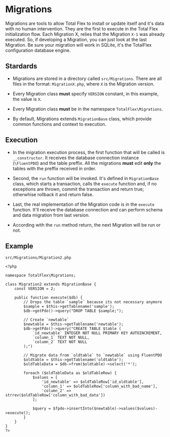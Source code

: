 # Migrations

Migrations are tools to allow Total Flex to install or update itself and it's data with no human intervention. They are the first to execute in the Total Flex initialization flow.
Each Migration X, relies that the Migration `X-1` was already executed. So, if developing a Migration, you can just look at the last Migration.
Be sure your migration will work in SQLite, it's the TotalFlex configuration database engine.

## Stardards

- Migrations are stored in a directory called `src/Migrations`. There are all files in the format: `MigrationX.php`, where `X` is the Migration version. 

- Every Migration class **must** specify `VERSION` constant, in this example, the value is `X`.

- Every Migration class **must** be in the namespace `TotalFlex\Migrations`.

- By default, Migrations extends `MigrationBase` class, which provide common functions and context to execution.

## Execution

- In the migration execution process, the first function that will be called is `__constructor`. It receives the database connection instance (`\FluentPDO`) and the table preffix. All the migrations **must** edit **only** the tables with the preffix received in order.

- Second, the `run` function will be invoked. It's defined in `MigrationBase` class, which starts a transaction, calls the `execute` function and, if no exceptions are thrown, commit the transaction and return true; otherwhise rollback it and return false. 

- Last, the real implementation of the Migration code is in the `execute` function. It'll receive the database connection and can perform schema and data migration from last version.

- According with the `run` method return, the next Migration will be run or not.

## Example

`src/Migrations/Migration2.php`

```
<?php

namespace TotalFlex\Migrations;

class Migration2 extends MigrationBase {
	const VERSION = 2;

	public function execute($db) {
		// Drops the table `sample` because its not necessary anymore
		$sample = $this->getTablename('sample');
		$db->getPdo()->query("DROP TABLE $sample;");

		// Create `newtable`
		$newtable = $this->getTablename('newtable');
		$db->getPdo()->query("CREATE TABLE $table (
			`id_newtable` INTEGER NOT NULL PRIMARY KEY AUTOINCREMENT,
			`column_1` TEXT NOT NULL,
			`column_2` TEXT NOT NULL
		);")

		// Migrate data from `oldtable` to `newtable` using FluentPDO
		$oldtable = $this->getTablename('oldtable');
		$oldTableData = $db->from($oldtable)->select('*');
		
		foreach ($oldTableData as $oldTableRow) {
			$values = [
				'id_newtable' => $oldTableRow['id_oldtable'], 
				'column_1' => $oldTableRow['column_with_bad_name'],
				'column_2' => strrev($oldTableRow['column_with_bad_data'])
			];

			$query = $fpdo->insertInto($newtable)->values($values)->execute();
		}
	}
}
?>
```